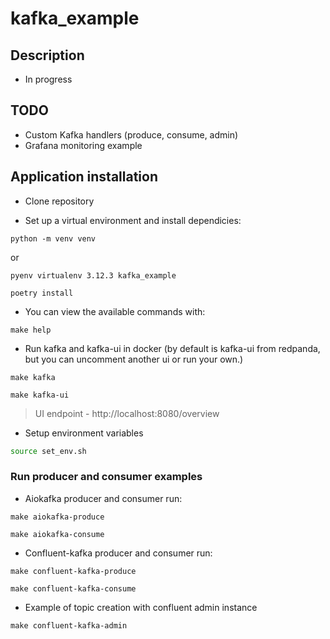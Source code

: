 # kafka_example

## Description

- In progress

## TODO

- Custom Kafka handlers (produce, consume, admin)
- Grafana monitoring example

## Application installation

- Clone repository

- Set up a virtual environment and install dependicies:

```console
python -m venv venv
```

or

```console
pyenv virtualenv 3.12.3 kafka_example
```

```console
poetry install
```

- You can view the available commands with:

```console
make help
```

- Run kafka and kafka-ui in docker
  (by default is kafka-ui from redpanda, but you can uncomment another ui or run your own.)

```console
make kafka
```

```console
make kafka-ui
```

> UI endpoint - http://localhost:8080/overview

- Setup environment variables

```sh
source set_env.sh
```

### Run producer and consumer examples

- Aiokafka producer and consumer run:

```console
make aiokafka-produce
```

```console
make aiokafka-consume
```

- Confluent-kafka producer and consumer run:

```console
make confluent-kafka-produce
```

```console
make confluent-kafka-consume
```

- Example of topic creation with confluent admin instance

```console
make confluent-kafka-admin
```
